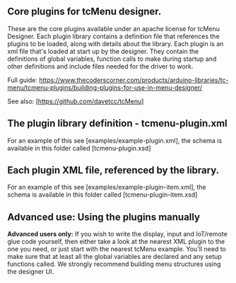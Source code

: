 ## Core plugins for tcMenu designer.

These are the core plugins available under an apache license for tcMenu Designer. Each plugin library contains a definition file that references the plugins to be loaded, along with details about the library. Each plugin is an xml file that's loaded at start up by the designer. They contain the definitions of global variables, function calls to make during startup and other definitions and include files needed for the driver to work. 

Full guide: https://www.thecoderscorner.com/products/arduino-libraries/tc-menu/tcmenu-plugins/building-plugins-for-use-in-menu-designer/

See also: [https://github.com/davetcc/tcMenu]

## The plugin library definition - tcmenu-plugin.xml

For an example of this see [examples/example-plugin.xml], the schema is available in this folder called [tcmenu-plugin.xsd]

## Each plugin XML file, referenced by the library.

For an example of this see [examples/example-plugin-item.xml], the schema is available in this folder called [tcmenu-plugin-item.xsd]

## Advanced use: Using the plugins manually

**Advanced users only:** If you wish to write the display, input and IoT/remote glue code yourself, then either take a look at the nearest XML plugin to the one you need, or just start with the nearest tcMenu example. You'll need to make sure that at least all the global variables are declared and any setup functions called. We strongly recommend building menu structures using the designer UI.
